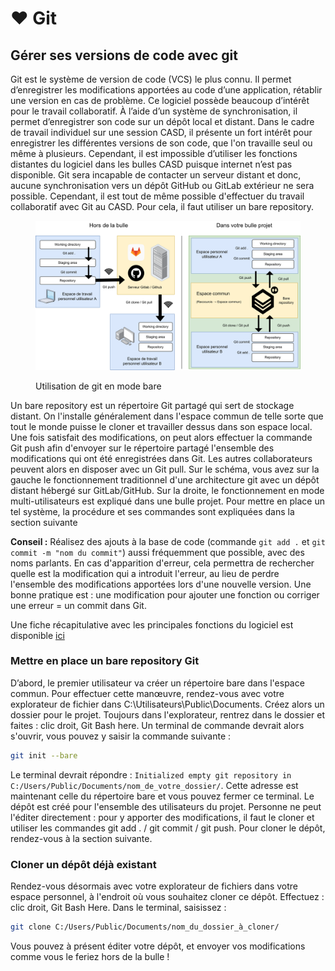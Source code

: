 # ❤ Git

## Gérer ses versions de code avec git

Git est le système de version de code (VCS) le plus connu. Il permet d’enregistrer les modifications apportées au code d’une application, rétablir une version en cas de problème. Ce logiciel possède beaucoup d’intérêt pour le travail collaboratif. À l’aide d’un système de synchronisation, il permet d’enregistrer son code sur un dépôt local et distant. Dans le cadre de travail individuel sur une session CASD, il présente un fort intérêt pour enregistrer les différentes versions de son code, que l'on travaille seul ou même à plusieurs. Cependant, il est impossible d’utiliser les fonctions distantes du logiciel dans les bulles CASD puisque internet n’est pas disponible. Git sera incapable de contacter un serveur distant et donc, aucune synchronisation vers un dépôt GitHub ou GitLab extérieur ne sera possible. Cependant, il est tout de même possible d'effectuer du travail collaboratif avec Git au CASD. Pour cela, il faut utiliser un bare repository.

<figure><img src="../chapters/images/Git.png" alt=""><figcaption><p>Utilisation de git en mode bare</p></figcaption></figure>

Un bare repository est un répertoire Git partagé qui sert de stockage distant. On l'installe généralement dans l'espace commun de telle sorte que tout le monde puisse le cloner et travailler dessus dans son espace local. Une fois satisfait des modifications, on peut alors effectuer la commande Git push afin d'envoyer sur le répertoire partagé l'ensemble des modifications qui ont été enregistrées dans Git. Les autres collaborateurs peuvent alors en disposer avec un Git pull. Sur le schéma, vous avez sur la gauche le fonctionnement traditionnel d'une architecture git avec un dépôt distant hébergé sur GitLab/GitHub. Sur la droite, le fonctionnement en mode multi-utilisateurs est expliqué dans une bulle projet. Pour mettre en place un tel système, la procédure et ses commandes sont expliquées dans la section suivante

**Conseil :** Réalisez des ajouts à la base de code (commande `git add .` et `git commit -m "nom du commit"`) aussi fréquemment que possible, avec des noms parlants. En cas d'apparition d'erreur, cela permettra de rechercher quelle est la modification qui a introduit l'erreur, au lieu de perdre l'ensemble des modifications apportées lors d'une nouvelle version. Une bonne pratique est : une modification pour ajouter une fonction ou corriger une erreur = un commit dans Git.

Une fiche récapitulative avec les principales fonctions du logiciel est disponible [ici](https://education.github.com/git-cheat-sheet-education.pdf)

### Mettre en place un bare repository Git

D’abord, le premier utilisateur va créer un répertoire bare dans l'espace commun. Pour effectuer cette manœuvre, rendez-vous avec votre explorateur de fichier dans C:\Utilisateurs\Public\Documents. Créez alors un dossier pour le projet. Toujours dans l'explorateur, rentrez dans le dossier et faites : clic droit, Git Bash here. Un terminal de commande devrait alors s'ouvrir, vous pouvez y saisir la commande suivante :

```bash
git init --bare
```

Le terminal devrait répondre : `Initialized empty git repository in C:/Users/Public/Documents/nom_de_votre_dossier/`. Cette adresse est maintenant celle du répertoire bare et vous pouvez fermer ce terminal. Le dépôt est créé pour l'ensemble des utilisateurs du projet. Personne ne peut l'éditer directement : pour y apporter des modifications, il faut le cloner et utiliser les commandes git add . / git commit / git push. Pour cloner le dépôt, rendez-vous à la section suivante.

### Cloner un dépôt déjà existant

Rendez-vous désormais avec votre explorateur de fichiers dans votre espace personnel, à l'endroit où vous souhaitez cloner ce dépôt. Effectuez : clic droit, Git Bash Here. Dans le terminal, saisissez :

```bash
git clone C:/Users/Public/Documents/nom_du_dossier_à_cloner/
```

Vous pouvez à présent éditer votre dépôt, et envoyer vos modifications comme vous le feriez hors de la bulle !
